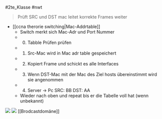 #2te_Klasse #nwt 

> Prüft SRC und DST mac
> leitet korrekte Frames weiter

- [[ccna therorie switching|Mac-Addrtable]]
	- Switch merkt sich Mac-Adr und Port Nummer 
	- 0. Tabble Prüfen prüfen
	- 1. Src-Mac wird in Mac adr table gespeichert
	- 2. Kopiert Frame und schickt es alle Interfaces
	- 3. Wenn DST-Mac mit der Mac des Ziel hosts übereinstimmt wird sie angenommen 
	- 4. Server → Pc SRC: BB DST: AA
	- Wieder nach oben und repeat bis er die Tabelle voll hat (wenn unbekannt) 


![](DR04-12-2023-18.excalidraw.svg)
![](DR01-03-2024-22.excalidraw.svg)
[[Brodcastdomäne]]